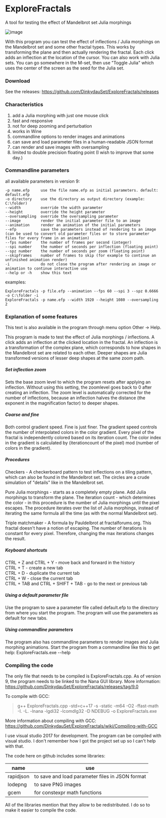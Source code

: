 # ExploreFractals
A tool for testing the effect of Mandelbrot set Julia morphings

![image](https://user-images.githubusercontent.com/29734312/133895838-a5ac832e-eaa6-408e-92f4-947a28e0f351.png)

With this program you can test the effect of inflections / Julia morphings on the Mandelbrot set and some other fractal types. This works by transforming the plane and then actually rendering the fractal. Each click adds an inflection at the location of the cursor. You can also work with Julia sets. You can go somewhere in the M-set, then use "Toggle Julia" which uses the center of the screen as the seed for the Julia set.

### Download

See the releases: https://github.com/DinkydauSet/ExploreFractals/releases

### Characteristics

1. add a Julia morphing with just one mouse click
2. fast and responsive
3. not for deep zooming and perturbation
4. works in Wine
5. commandline options to render images and animations
6. can save and load parameter files in a human-readable JSON format
7. can render and save images with oversampling
10. limited to double precision floating point (I wish to improve that some day.)


### Commandline parameters

all available parameters in version 9:

```
-p name.efp     use the file name.efp as initial parameters. default: default.efp
-o directory    use the directory as output directory (example: C:\folder)
--width         override the width parameter
--height        override the height parameter
--oversampling  override the oversampling parameter
--image         render the initial parameter file to an image
--animation     render an animation of the initial parameters
--efp           save the parameters instead of rendering to an image (can be used to convert old parameter files or to store parameter files for every frame in an animation)
--fps number    the number of frames per second (integer)
--spi number    the number of seconds per inflection (floating point)
--spz number    the number of seconds per zoom (floating point)
--skipframes    number of frames to skip (for example to continue an unfinished animation render)
-i              do not close the program after rendering an image or animation to continue interactive use
--help or -h    show this text
```

examples:

```
ExploreFractals -p file.efp --animation --fps 60 --spi 3 --spz 0.6666 -o C:\folder -i
ExploreFractals -p name.efp --width 1920 --height 1080 --oversampling 2
```

### Explanation of some features

This text is also available in the program through menu option Other -> Help.

This program is made to test the effect of Julia morphings / inflections. A click adds an inflection at the clicked location in the fractal. An inflection is a transformation of the complex plane, which corresponds to how shapes in the Mandelbrot set are related to each other. Deeper shapes are Julia transformed versions of lesser deep shapes at the same zoom path.

##### Set inflection zoom

Sets the base zoom level to which the program resets after applying an inflection. Without using this setting, the zoomlevel goes back to 0 after creating an inflection. The zoom level is automatically corrected for the number of inflections, because an inflection halves the distance (the exponent in the magnification factor) to deeper shapes.

##### Coarse and fine

Both control gradient speed. Fine is just finer. The gradient speed controls the number of interpolated colors in the color gradient. Every pixel of the fractal is independently colored based on its iteration count. The color index in the gradient is calculated by (iterationcount of the pixel) mod (number of colors in the gradient).

##### Procedures

Checkers - A checkerboard pattern to test inflections on a tiling pattern, which can also be found in the Mandelbrot set. The circles are a crude simulation of "details" like in the Mandelbrot set.

Pure Julia morphings - starts as a completely empty plane. Add Julia morphings to transform the plane. The iteration count - which determines the color - in this procedure is the number of Julia morphings until the pixel escapes. The procedure iterates over the list of Julia morphings, instead of iterating the same formula all the time (as with the normal Mandelbrot set).

Triple matchmaker - A formula by Pauldelbrot at fractalforums.org. This fractal doesn't have a notion of escaping. The number of iterations is constant for every pixel. Therefore, changing the max iterations changes the result.

##### Keyboard shortcuts

CTRL + Z and CTRL + Y - move back and forward in the history  
CTRL + T - create a new tab  
CTRL + D - duplicate the current tab  
CTRL + W - close the current tab  
CTRL + TAB and CTRL + SHIFT + TAB - go to the next or previous tab

##### Using a default parameter file

Use the program to save a parameter file called default.efp to the directory from where you start the program. The program will use the parameters as default for new tabs.

##### Using commandline parameters

The program also has commandline parameters to render images and Julia morphing animations. Start the program from a commandline like this to get help:
ExploreFractals.exe --help

### Compiling the code

The only file that needs to be compiled is ExploreFractals.cpp. As of version 9, the program needs to be linked to the Nana GUI library. More information: https://github.com/DinkydauSet/ExploreFractals/releases/tag/9.0

To compile with GCC:

> g++ ExploreFractals.cpp -std=c++17 -s -static -m64 -O2 -ffast-math -I. -L. -lnana -lgdi32 -lcomdlg32 -D NDEBUG -o ExploreFractals.exe

More information about compiling with GCC: https://github.com/DinkydauSet/ExploreFractals/wiki/Compiling-with-GCC

I use visual studio 2017 for development. The program can be compiled with visual studio. I don't remember how I got the project set up so I can't help with that.

The code here on github includes some libraries:

| name | use |
| -- | -- |
| rapidjson | to save and load parameter files in JSON format |
| lodepng | to save PNG images |
| gcem | for constexpr math functions |

All of the libraries mention that they allow to be redistributed. I do so to make it easier to compile the code.
